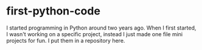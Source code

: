 # first-python-code
I started programming in Python around two years ago. When I first started,  I wasn't working on a specific project, instead I just made one file mini projects for fun. I put them in a repository here.
